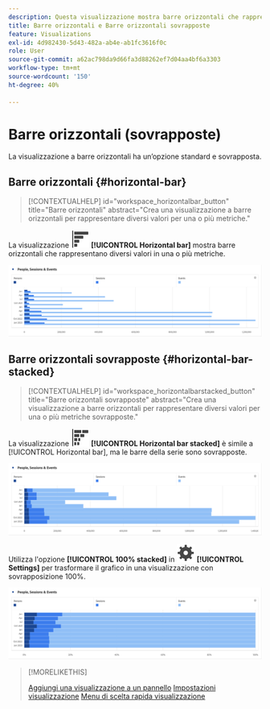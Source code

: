 ```yaml
---
description: Questa visualizzazione mostra barre orizzontali che rappresentano diversi valori per una o più metriche.
title: Barre orizzontali e Barre orizzontali sovrapposte
feature: Visualizations
exl-id: 4d982430-5d43-482a-ab4e-ab1fc3616f0c
role: User
source-git-commit: a62ac798da9d66fa3d88262ef7d04aa4bf6a3303
workflow-type: tm+mt
source-wordcount: '150'
ht-degree: 40%

---
```


# Barre orizzontali (sovrapposte)

La visualizzazione a barre orizzontali ha un’opzione standard e sovrapposta.

## Barre orizzontali {#horizontal-bar}

<!-- markdownlint-disable MD034 -->

>[!CONTEXTUALHELP]
>id="workspace_horizontalbar_button"
>title="Barre orizzontali"
>abstract="Crea una visualizzazione a barre orizzontali per rappresentare diversi valori per una o più metriche."

<!-- markdownlint-enable MD034 -->


La visualizzazione ![GraphBarHorizontal](/help/assets/icons/GraphBarHorizontal.svg) **[!UICONTROL Horizontal bar]** mostra barre orizzontali che rappresentano diversi valori in una o più metriche.

![Barra orizzontale che mostra le metriche tra cui visualizzazioni di pagina, velocità di pagina, visite, entrate ed uscite.](assets/horizontal-bar.png)

## Barre orizzontali sovrapposte {#horizontal-bar-stacked}

<!-- markdownlint-disable MD034 -->

>[!CONTEXTUALHELP]
>id="workspace_horizontalbarstacked_button"
>title="Barre orizzontali sovrapposte"
>abstract="Crea una visualizzazione a barre orizzontali per rappresentare diversi valori per una o più metriche sovrapposte."

<!-- markdownlint-enable MD034 -->


La visualizzazione ![GraphBarHorizontalStacked](/help/assets/icons/GraphBarHorizontalStacked.svg) **[!UICONTROL Horizontal bar stacked]** è simile a [!UICONTROL Horizontal bar], ma le barre della serie sono sovrapposte.

![Barra orizzontale sovrapposta che mostra visualizzazioni pagina, visite, entrate ed uscite.](assets/horizontal-bar-stacked.png)

Utilizza l&#39;opzione **[!UICONTROL 100% stacked]** in ![Impostazioni](/help/assets/icons/Setting.svg) **[!UICONTROL Settings]** per trasformare il grafico in una visualizzazione con sovrapposizione 100%.

![Barre orizzontali sovrapposte al 100%](assets/horizontal-bar-stacked100.png)


>[!MORELIKETHIS]
>
>[Aggiungi una visualizzazione a un pannello](/help/analysis-workspace/visualizations/freeform-analysis-visualizations.md#add-visualizations-to-a-panel)
>[Impostazioni visualizzazione](/help/analysis-workspace/visualizations/freeform-analysis-visualizations.md#settings)
>[Menu di scelta rapida visualizzazione](/help/analysis-workspace/visualizations/freeform-analysis-visualizations.md#context-menu)
>

